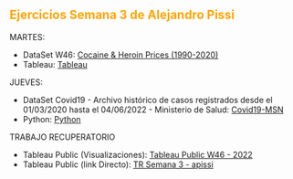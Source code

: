 
<h2 style="color:#FFA500"> Ejercicios Semana 3 de Alejandro Pissi </h2>

MARTES:

* DataSet W46: [Cocaine & Heroin Prices (1990-2020)](https://download.data.world/s/ux6pwolf474p3nlqoqhkyssim36itj)
* Tableau: [Tableau](https://apissi.github.io/infovis/s3/tableausem3.html)

JUEVES:

* DataSet Covid19 - Archivo histórico de casos registrados desde el 01/03/2020 hasta el 04/06/2022 - Ministerio de Salud: [Covid19-MSN](https://sisa.msal.gov.ar/datos/descargas/covid-19/files/Covid19Casos.zip)
* Python: [Python](https://drive.google.com/file/d/18RDV_ODIWQpCQFa2Yctg7jap-5cEwH36/view?usp=sharing)




TRABAJO RECUPERATORIO

* Tableau Public (Visualizaciones): [Tableau Public W46 - 2022](https://apissi.github.io/infovis/s2/tableau_trabajo_recuperatorio.html)
* Tableau Public (link Directo): [TR Semana 3 - apissi](https://public.tableau.com/views/Semana3_16759067438360/3ClusterCocana?:language=es-ES&:display_count=n&:origin=viz_share_link)
